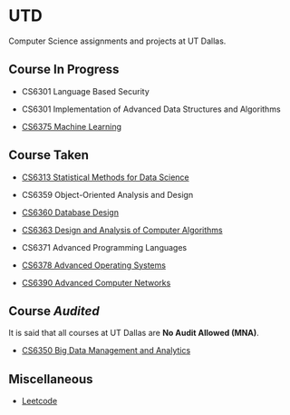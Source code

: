# UTD


Computer Science assignments and projects at UT Dallas.

## Course In Progress

- CS6301 Language Based Security

- CS6301 Implementation of Advanced Data Structures and Algorithms

- [CS6375 Machine Learning](./CS6375)

## Course Taken

- [CS6313 Statistical Methods for Data Science](./CS6313)

- CS6359 Object-Oriented Analysis and Design

- [CS6360 Database Design](./CS6360)

- [CS6363 Design and Analysis of Computer Algorithms](./CS6363)

- CS6371 Advanced Programming Languages

- [CS6378 Advanced Operating Systems](./CS6378)

- [CS6390 Advanced Computer Networks](./CS6390)

## Course _Audited_

It is said that all courses at UT Dallas are __No Audit Allowed (MNA)__.

- [CS6350  Big Data Management and Analytics](./CS6350)

## Miscellaneous

- [Leetcode](./leetcode)

